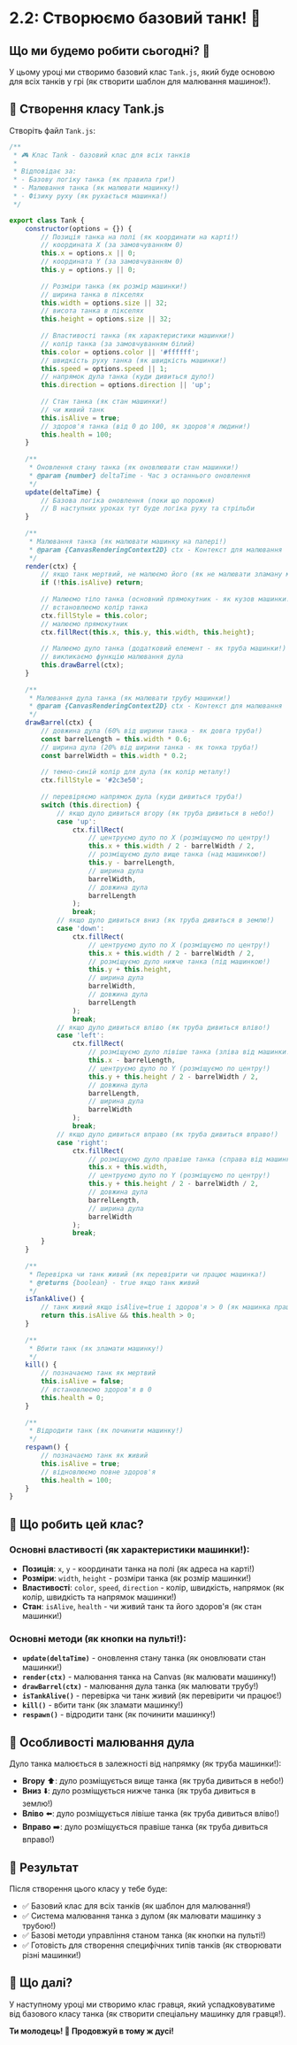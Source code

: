 # 2.2: Створюємо базовий танк! 🚗

## Що ми будемо робити сьогодні? 🚀

У цьому уроці ми створимо базовий клас `Tank.js`, який буде основою для всіх танків у грі (як створити шаблон для малювання машинок!).

## 🎨 Створення класу Tank.js

Створіть файл `Tank.js`:

```javascript
/**
 * 🎮 Клас Tank - базовий клас для всіх танків
 * 
 * Відповідає за:
 * - Базову логіку танка (як правила гри!)
 * - Малювання танка (як малювати машинку!)
 * - Фізику руху (як рухається машинка!)
 */

export class Tank {
    constructor(options = {}) {
        // Позиція танка на полі (як координати на карті!)
        // координата X (за замовчуванням 0)
        this.x = options.x || 0;
        // координата Y (за замовчуванням 0)
        this.y = options.y || 0;
        
        // Розміри танка (як розмір машинки!)
        // ширина танка в пікселях
        this.width = options.size || 32;
        // висота танка в пікселях
        this.height = options.size || 32;
        
        // Властивості танка (як характеристики машинки!)
        // колір танка (за замовчуванням білий)
        this.color = options.color || '#ffffff';
        // швидкість руху танка (як швидкість машинки!)
        this.speed = options.speed || 1;
        // напрямок дула танка (куди дивиться дуло!)
        this.direction = options.direction || 'up';
        
        // Стан танка (як стан машинки!)
        // чи живий танк
        this.isAlive = true;
        // здоров'я танка (від 0 до 100, як здоров'я людини!)
        this.health = 100;
    }
    
    /**
     * Оновлення стану танка (як оновлювати стан машинки!)
     * @param {number} deltaTime - Час з останнього оновлення
     */
    update(deltaTime) {
        // Базова логіка оновлення (поки що порожня)
        // В наступних уроках тут буде логіка руху та стрільби
    }
    
    /**
     * Малювання танка (як малювати машинку на папері!)
     * @param {CanvasRenderingContext2D} ctx - Контекст для малювання
     */
    render(ctx) {
        // якщо танк мертвий, не малюємо його (як не малювати зламану машинку!)
        if (!this.isAlive) return;
        
        // Малюємо тіло танка (основний прямокутник - як кузов машинки!)
        // встановлюємо колір танка
        ctx.fillStyle = this.color;
        // малюємо прямокутник
        ctx.fillRect(this.x, this.y, this.width, this.height);
        
        // Малюємо дуло танка (додатковий елемент - як труба машинки!)
        // викликаємо функцію малювання дула
        this.drawBarrel(ctx);
    }
    
    /**
     * Малювання дула танка (як малювати трубу машинки!)
     * @param {CanvasRenderingContext2D} ctx - Контекст для малювання
     */
    drawBarrel(ctx) {
        // довжина дула (60% від ширини танка - як довга труба!)
        const barrelLength = this.width * 0.6;
        // ширина дула (20% від ширини танка - як тонка труба!)
        const barrelWidth = this.width * 0.2;
        
        // темно-синій колір для дула (як колір металу!)
        ctx.fillStyle = '#2c3e50';
        
        // перевіряємо напрямок дула (куди дивиться труба!)
        switch (this.direction) {
            // якщо дуло дивиться вгору (як труба дивиться в небо!)
            case 'up':
                ctx.fillRect(
                    // центруємо дуло по X (розміщуємо по центру!)
                    this.x + this.width / 2 - barrelWidth / 2,
                    // розміщуємо дуло вище танка (над машинкою!)
                    this.y - barrelLength,
                    // ширина дула
                    barrelWidth,
                    // довжина дула
                    barrelLength
                );
                break;
            // якщо дуло дивиться вниз (як труба дивиться в землю!)
            case 'down':
                ctx.fillRect(
                    // центруємо дуло по X (розміщуємо по центру!)
                    this.x + this.width / 2 - barrelWidth / 2,
                    // розміщуємо дуло нижче танка (під машинкою!)
                    this.y + this.height,
                    // ширина дула
                    barrelWidth,
                    // довжина дула
                    barrelLength
                );
                break;
            // якщо дуло дивиться вліво (як труба дивиться вліво!)
            case 'left':
                ctx.fillRect(
                    // розміщуємо дуло лівіше танка (зліва від машинки!)
                    this.x - barrelLength,
                    // центруємо дуло по Y (розміщуємо по центру!)
                    this.y + this.height / 2 - barrelWidth / 2,
                    // довжина дула
                    barrelLength,
                    // ширина дула
                    barrelWidth
                );
                break;
            // якщо дуло дивиться вправо (як труба дивиться вправо!)
            case 'right':
                ctx.fillRect(
                    // розміщуємо дуло правіше танка (справа від машинки!)
                    this.x + this.width,
                    // центруємо дуло по Y (розміщуємо по центру!)
                    this.y + this.height / 2 - barrelWidth / 2,
                    // довжина дула
                    barrelLength,
                    // ширина дула
                    barrelWidth
                );
                break;
        }
    }
    
    /**
     * Перевірка чи танк живий (як перевірити чи працює машинка!)
     * @returns {boolean} - true якщо танк живий
     */
    isTankAlive() {
        // танк живий якщо isAlive=true і здоров'я > 0 (як машинка працює!)
        return this.isAlive && this.health > 0;
    }
    
    /**
     * Вбити танк (як зламати машинку!)
     */
    kill() {
        // позначаємо танк як мертвий
        this.isAlive = false;
        // встановлюємо здоров'я в 0
        this.health = 0;
    }
    
    /**
     * Відродити танк (як починити машинку!)
     */
    respawn() {
        // позначаємо танк як живий
        this.isAlive = true;
        // відновлюємо повне здоров'я
        this.health = 100;
    }
}
```

## 🎯 Що робить цей клас?

### Основні властивості (як характеристики машинки!):
- **Позиція**: `x`, `y` - координати танка на полі (як адреса на карті!)
- **Розміри**: `width`, `height` - розміри танка (як розмір машинки!)
- **Властивості**: `color`, `speed`, `direction` - колір, швидкість, напрямок (як колір, швидкість та напрямок машинки!)
- **Стан**: `isAlive`, `health` - чи живий танк та його здоров'я (як стан машинки!)

### Основні методи (як кнопки на пульті!):
- **`update(deltaTime)`** - оновлення стану танка (як оновлювати стан машинки!)
- **`render(ctx)`** - малювання танка на Canvas (як малювати машинку!)
- **`drawBarrel(ctx)`** - малювання дула танка (як малювати трубу!)
- **`isTankAlive()`** - перевірка чи танк живий (як перевірити чи працює!)
- **`kill()`** - вбити танк (як зламати машинку!)
- **`respawn()`** - відродити танк (як починити машинку!)

## 🎨 Особливості малювання дула

Дуло танка малюється в залежності від напрямку (як труба машинки!):
- **Вгору** ⬆️: дуло розміщується вище танка (як труба дивиться в небо!)
- **Вниз** ⬇️: дуло розміщується нижче танка (як труба дивиться в землю!)
- **Вліво** ⬅️: дуло розміщується лівіше танка (як труба дивиться вліво!)
- **Вправо** ➡️: дуло розміщується правіше танка (як труба дивиться вправо!)

## 🎉 Результат

Після створення цього класу у тебе буде:
- ✅ Базовий клас для всіх танків (як шаблон для малювання!)
- ✅ Система малювання танка з дулом (як малювати машинку з трубою!)
- ✅ Базові методи управління станом танка (як кнопки на пульті!)
- ✅ Готовість для створення специфічних типів танків (як створювати різні машинки!)

## 🚀 Що далі?

У наступному уроці ми створимо клас гравця, який успадковуватиме від базового класу танка (як створити спеціальну машинку для гравця!).

**Ти молодець! 🌟 Продовжуй в тому ж дусі!** 